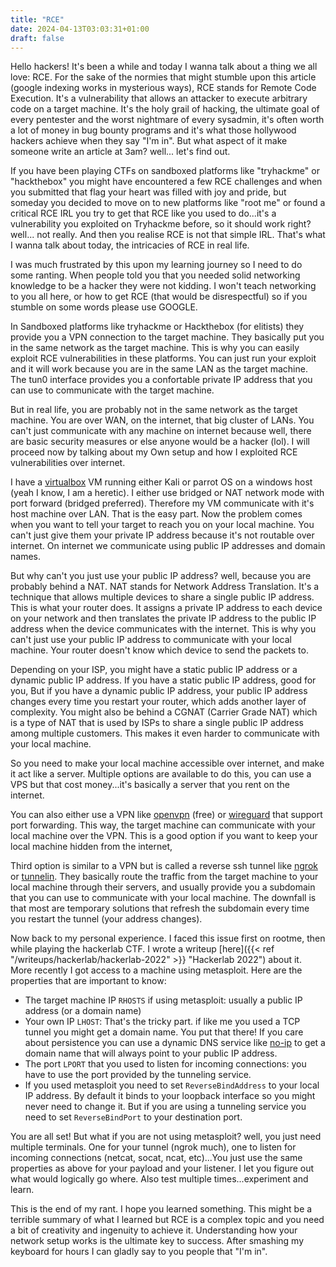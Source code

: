 ```yaml
---
title: "RCE"
date: 2024-04-13T03:03:31+01:00
draft: false
---
```


Hello hackers! It's been a while and today I wanna talk about a thing we all love: RCE.
For the sake of the normies that might stumble upon this article (google indexing works in mysterious ways),
RCE stands for Remote Code Execution. It's a vulnerability that allows an attacker to execute arbitrary code on a target machine. It's the holy grail of hacking, the ultimate goal of every pentester and the worst nightmare of every sysadmin, it's often worth a lot of money in bug bounty programs and it's what those hollywood hackers achieve
when they say "I'm in". But what aspect of it make someone write an article at 3am? well... let's find out.

If you have been playing CTFs on sandboxed platforms like "tryhackme" or "hackthebox" you might have encountered a few RCE challenges and when you submitted that flag your heart was filled with joy and pride, but someday you decided to move on to new platforms like "root me" or found a critical RCE IRL you try to get that RCE like you used to do...it's a vulnerability you exploited on Tryhackme before, so it should work right? well... not really.
And then you realise RCE is not that simple IRL. That's what I wanna talk about today, the intricacies of RCE in real life.

I was much frustrated by this upon my learning journey so I need to do some ranting. When people told you that
you needed solid networking knowledge to be a hacker they were not kidding. I won't teach networking to you all here, or how to get RCE (that would be disrespectful) so if you stumble on some words please use GOOGLE.

In Sandboxed platforms like tryhackme or Hackthebox (for elitists) they provide you a VPN connection to the target machine. They basically put you in the same network as the target machine. This is why you can easily exploit RCE vulnerabilities in these platforms. You can just run your exploit and it will work because you are in the same LAN as the target machine. The tun0 interface provides you a confortable private IP address that you can use to communicate with the target machine.

But in real life, you are probably not in the same network as the target machine. You are over WAN, on the internet, that big cluster of LANs. You can't just communicate with any machine on internet because well, there are basic security measures or else anyone would be a hacker (lol). I will proceed now by talking about my Own setup and how I exploited RCE vulnerabilities over internet.

I have a [virtualbox](https://www.virtualbox.org/) VM running either Kali or parrot OS on a windows host (yeah I know, I am a heretic).
I either use bridged or NAT network mode with port forward (bridged preferred). Therefore my VM communicate
with it's host machine over LAN. That is the easy part. Now the problem comes when you want to tell your target to
reach you on your local machine. You can't just give them your private IP address because it's not routable over internet. On internet we communicate using public IP addresses and domain names.

But why can't you just use your public IP address? well, because you are probably behind a NAT. NAT stands for Network Address Translation. It's a technique that allows multiple devices to share a single public IP address. This is what your router does. It assigns a private IP address to each device on your network and then translates the private IP address to the public IP address when the device communicates with the internet. This is why you can't just use your public IP address to communicate with your local machine. Your router doesn't know which device to send the packets to.

Depending on your ISP, you might have a static public IP address or a dynamic public IP address. If you have a static public IP address, good for you, But if you have a dynamic public IP address, your public IP address changes every time you restart your router, which adds another layer of complexity. You might also be behind a CGNAT (Carrier Grade NAT) which is a type of NAT that is used by ISPs to share a single public IP address among multiple customers. This makes it even harder to communicate with your local machine.

So you need to make your local machine accessible over internet, and make it act like a server.
Multiple options are available to do this, you can use a VPS but that cost money...it's basically a server that you rent on the internet.

You can also either use a VPN like [openvpn](https://openvpn.net/) (free) or [wireguard](https://www.wireguard.com/) that support port forwarding. This way, the target machine can communicate with your local machine over the VPN. This is a good option if you want to keep your local machine hidden from the internet,

Third option is similar to a VPN but is called a reverse ssh tunnel
like [ngrok](https://ngrok.com/) or [tunnelin](https://app.tunnelin.com/). They basically route the traffic from the target machine to your local machine through their servers, and
usually provide you a subdomain that you can use to communicate with your local machine. The downfall is that most
are temporary solutions that refresh the subdomain every time you restart the tunnel (your address changes).

Now back to my personal experience. I faced this issue first on rootme, then while playing the hackerlab CTF. I wrote a writeup [here]({{< ref "/writeups/hackerlab/hackerlab-2022" >}} "Hackerlab 2022") about it. More recently
I got access to a machine using metasploit. Here are the properties that are important to know:

- The target machine IP `RHOSTS` if using metasploit: usually a public IP address (or a domain name)
- Your own IP `LHOST`: That's the tricky part. if like me you used a TCP tunnel you might get a domain name.
  You put that there! If you care about persistence you can use a dynamic DNS service like [no-ip](https://www.noip.com/) to get a domain name that will always point to your public IP address.
- The port `LPORT` that you used to listen for incoming connections: you have to use the port provided by the tunneling service.
- If you used metasploit you need to set `ReverseBindAddress` to your local IP address. By default it binds to
  your loopback interface so you might never need to change it. But if you are using a tunneling service you need to set `ReverseBindPort` to your destination port.

You are all set! But what if you are not using metasploit? well, you just need multiple terminals. One for your tunnel (ngrok much), one to listen for incoming connections (netcat, socat, ncat, etc)...You just use the same properties as above for your payload and your listener. I let you figure out what would logically go where.
Also test multiple times...experiment and learn.

This is the end of my rant. I hope you learned something. This might be a terrible summary of what I learned but
RCE is a complex topic and you need a bit of creativity and ingenuity to achieve it. Understanding how your network
setup works is the ultimate key to success. After smashing my keyboard for hours I can gladly say to you people
that "I'm in".
